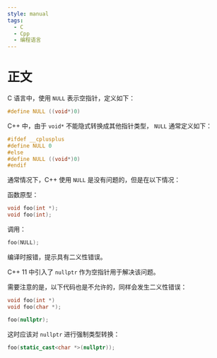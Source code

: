 ```yaml
---
style: manual
tags:
  - C
  - Cpp
  - 编程语言
---
```


# 正文

C 语言中，使用 `NULL` 表示空指针，定义如下：

```c
#define NULL ((void*)0)
```

C++ 中，由于 `void*` 不能隐式转换成其他指针类型， `NULL` 通常定义如下：

```cpp
#ifdef __cplusplus
#define NULL 0
#else
#define NULL ((void*)0)
#endif
```

通常情况下，C++ 使用 `NULL` 是没有问题的，但是在以下情况：

函数原型：

```cpp
void foo(int *);
void foo(int);
```

调用：

```cpp
foo(NULL);
```

编译时报错，提示具有二义性错误。

C++ 11 中引入了 `nullptr` 作为空指针用于解决该问题。

需要注意的是，以下代码也是不允许的，同样会发生二义性错误：

```cpp
void foo(int *)
void foo(char *);

foo(nullptr);
```

这时应该对 `nullptr` 进行强制类型转换：

```cpp
foo(static_cast<char *>(nullptr));
```
